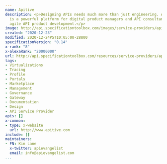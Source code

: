 ```yaml
---
name: Apitive
description: <p>Designing APIs needs much more than just engineering. Apitive Studio
  is a powerful platform for digital product managers and API consultants to practice
  agile API product development.</p>
image: http://api.specificationtoolbox.com/images/service-providers/apitive.jpg
created: "2020-12-23"
modified: 2020-12-24PST10:05:00-28800
specificationVersion: "0.14"
x-rank: "8"
x-alexaRank: "20000000"
url: http://api.specificationtoolbox.com/resources/service-providers/apitive/
tags:
- Virtualizations
- Tracing
- Profile
- Portals
- Marketplace
- Management
- Governance
- Gateway
- Documentation
- Design
- API Service Provider
apis: []
x-common:
- type: x-website
  url: http://www.apitive.com
include: []
maintainers:
- FN: Kin Lane
  x-twitter: apievangelist
  email: info@apievangelist.com
...
```

